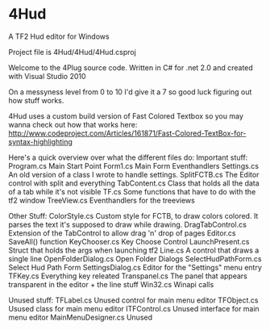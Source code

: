 4Hud
====

A TF2 Hud editor for Windows

Project file is 4Hud/4Hud/4Hud.csproj

Welcome to the 4Plug source code.
Written in C# for .net 2.0 and created with Visual Studio 2010

On a messyness level from 0 to 10 I'd give it a 7 so good luck figuring out how stuff works.

4Hud uses a custom build version of Fast Colored Textbox so you may wanna check out how that works here:
	http://www.codeproject.com/Articles/161871/Fast-Colored-TextBox-for-syntax-highlighting

Here's a quick overview over what the different files do:
Important stuff:
	Program.cs
		Main Start Point
	Form1.cs
		Main Form
		Eventhandlers
	Settings.cs
		An old version of a class I wrote to handle settings.
	SplitFCTB.cs
		The Editor control with split and everything
	TabContent.cs
		Class that holds all the data of a tab while it's not visible
	TF.cs
		Some functions that have to do with the tf2 window
	TreeView.cs
		Eventhandlers for the treeviews


Other Stuff:
	ColorStyle.cs
		Custom style for FCTB, to draw colors colored.
		It parses the text it's supposed to draw while drawing.
	DragTabControl.cs
		Extension of the TabControl to allow drag 'n' drop of pages
	Editor.cs
		SaveAll() function
	KeyChooser.cs
		Key Choose Control
	LaunchPresent.cs
		Struct that holds the args when launching tf2
	Line.cs
		A control that draws a single line
	OpenFolderDialog.cs
		Open Folder Dialogs
	SelectHudPathForm.cs
		Select Hud Path Form
	SettingsDialog.cs
		Editor for the "Settings" menu entry
	TFKey.cs
		Everything key releated
	Transpanel.cs
		The panel that appears transparent in the editor + the line stuff
	Win32.cs
		Winapi calls

Unused stuff:
 	TFLabel.cs
		Unused control for main menu editor
	TFObject.cs
		Usused class for main menu editor
	ITFControl.cs
		Unused interface for main menu editor
	MainMenuDesigner.cs
		Unused
